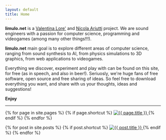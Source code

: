 ```yaml
---
layout: default
title: Home
---
```


**limulo.net** is a [Valentina Lore'](about.html) and [Nicola Ariutti](about.html) project.
We are sound engineers with a passion for computer science, programming and videogames (among many other things!!!).

**limulo.net** main goal is to explore different areas of computer science, ranging from sound synthesis to AI, from physics simulations to 3D graphics, from web applications to videogames.

Everything we discover, experiment and play with can be found on this site, for free (as in speech, and also in beer!).
Seriuosly, we're huge fans of free software, open source and free sharing of ideas. So feel free to download everything you want, and share with us your thoughts, ideas and suggestions!

**Enjoy**

<hr />

<div> <!-- SHORTCUTs images -->


{% for page in site.pages %} <!-- SHORTCUTs delle pagine -->
{% if page.shortcut %}
<a href="{{ site.baseurl }}{{ page.url }}">
  <img src="{{ site.baseurl }}/assets/images/shortcuts/{{ page.shortcut }}"
     class="homepage-shortcut-image"
     alt="{{ page.title }}"
     title="{{ page.title }}" />
</a>
{% endif %}
{% endfor %}


{% for post in site.posts %}<!-- SHORTCUTs dei post -->
{% if post.shortcut %}
<a href="{{ site.baseurl }}{{ post.url }}">
  <img src="{{ site.baseurl }}/assets/images/shortcuts/{{ post.shortcut }}"
     class="homepage-shortcut-image"
     alt="{{ post.title }}"
     title="{{ post.title }}" />
</a>
{% endif %}
{% endfor %}

</div>

<!-- La parte sottostante è da eliminare

<div class="pagination">
  {% if paginator.next_page %}
    <a class="pagination-item older" href="{{ site.baseurl }}page{{paginator.next_page}}">Older</a>
  {% else %}
    <span class="pagination-item older">Older</span>
  {% endif %}
  {% if paginator.previous_page %}
    {% if paginator.page == 2 %}
      <a class="pagination-item newer" href="{{ site.baseurl }}">Newer</a>
    {% else %}
      <a class="pagination-item newer" href="{{ site.baseurl }}page{{paginator.previous_page}}">Newer</a>
    {% endif %}
  {% else %}
    <span class="pagination-item newer">Newer</span>
  {% endif %}
</div>
-->

